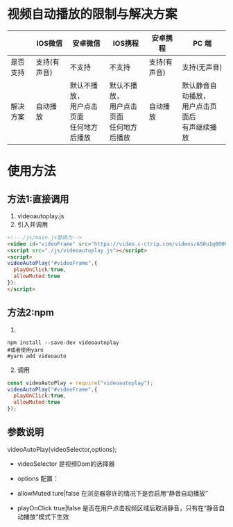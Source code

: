 # 视频自动播放的限制与解决方案

|   |  IOS微信   | 安卓微信  |  IOS携程   | 安卓携程  | PC 端 |
|  ----  |  ----  | ----  |  ----  | ----  | ---- |
| 是否支持 | 支持(有声音)  | 不支持 | 不支持  | 支持(有声音)  | 支持(无声音)  | 
| 解决方案| 自动播放  | 默认不播放，<br/>用户点击页面<br/>任何地方后播放| 默认不播放，<br/>用户点击页面<br/>任何地方后播放  | 自动播放  |默认静音自动播放，<br/>用户点击页面后<br/>有声继续播放  |

# 使用方法
## 方法1:直接调用
1. videoautoplay.js
2. 引入并调用
```html
<!--./js/main.js替换为-->
<video id="videoFrame" src="https://video.c-ctrip.com/videos/AS0u1q000001hy4e47F27.mp4" controls playsinline></video>
<script src="./js/videoautoplay.js"></script> 
<script>
videoAutoPlay("#videoFrame",{
  playOnClick:true,
  allowMuted:true
});
</script>

```

## 方法2:npm
1. 
```shell
npm install --save-dev videoautoplay
#或者使用yarn
#yarn add videoauto 
```

2. 调用
```javascript
const videoAutoPlay = require("videoautoplay");
videoAutoPlay("#videoFrame",{
  playOnClick:true,
  allowMuted:true
});
```

## 参数说明
videoAutoPlay(videoSelector,options);
* videoSelector 是视频Dom的选择器
* options 配置：

* allowMuted ture|false 在浏览器容许的情况下是否启用“静音自动播放”
* playOnClick true|false 是否在用户点击视频区域后取消静音，只有在“静音自动播放”模式下生效
